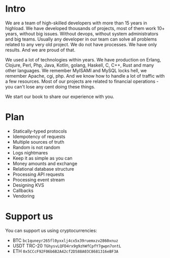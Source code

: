 # Intro
We are a team of high-skilled developers with more than 15 years in highload. 
We have developed thousands of projects, most of them work 10+ years, without  big issues. 
Without devops, without system administrators and big teams. Usually any developer in our team can solve all problems 
related to any very old project. We do not have processes. We have only results. And we are proud of that.

We used a lot of technologies within years. We have production on Erlang, Clojure, Perl, Php, Java, Kotlin, 
golang, Haskell, C, C++, Rust and many other languages. We remember MyISAMI and MySQL locks hell, we remember Apache, 
cgi, php. And we know how to handle a lot of traffic with a few resources. 
Most of our projects are related to financial operations - you can't lose any cent doing these things.

We start our book to share our experience  with you.

# Plan
- Statically-typed protocols
- Idempotency of requests
- Multiple sources of truth
- Random is not random
- Logs nightmares
- Keep it as simple as you can
- Money amounts and exchange
- Relational database structure
- Processing API requests
- Processing event stream
- Designing KVS
- Callbacks
- Vendoring

# Support us
You can support us using cryptocurrencies:
- BTC `bc1quneyr265fl0yxxlj4cx5x39ruemxzv2860xnuz`
- USDT TRC-20 `TGhysvLQFD4rx9g9zhWfCpfY7gwpn7ontL`
- ETH `0x5CCcF92F06b6B2A42cf2D588A03C8681316eBF3A`